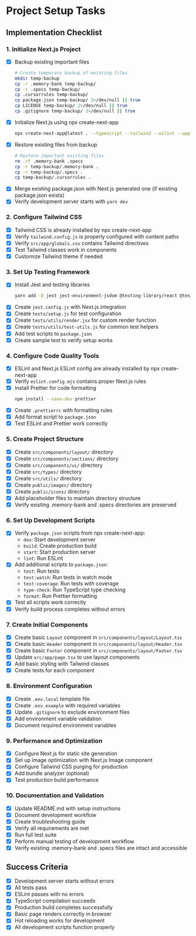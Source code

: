 # Project Setup Tasks

## Implementation Checklist

### 1. Initialize Next.js Project

- [x] Backup existing important files
  ```bash
  # Create temporary backup of existing files
  mkdir temp-backup
  cp -r .memory-bank temp-backup/
  cp -r .specs temp-backup/
  cp .cursorrules temp-backup/
  cp package.json temp-backup/ 2>/dev/null || true
  cp LICENSE temp-backup/ 2>/dev/null || true
  cp .gitignore temp-backup/ 2>/dev/null || true
  ```
- [x] Initialize Next.js using npx create-next-app
  ```bash
  npx create-next-app@latest . --typescript --tailwind --eslint --app --src-dir --import-alias "@/*" --yes
  ```
- [x] Restore existing files from backup
  ```bash
  # Restore important existing files
  rm -rf .memory-bank .specs
  cp -r temp-backup/.memory-bank .
  cp -r temp-backup/.specs .
  cp temp-backup/.cursorrules .
  ```
- [x] Merge existing package.json with Next.js generated one (if existing package.json exists)
- [x] Verify development server starts with `yarn dev`

### 2. Configure Tailwind CSS

- [x] Tailwind CSS is already installed by npx create-next-app
- [x] Verify `tailwind.config.js` is properly configured with content paths
- [x] Verify `src/app/globals.css` contains Tailwind directives
- [x] Test Tailwind classes work in components
- [x] Customize Tailwind theme if needed

### 3. Set Up Testing Framework

- [x] Install Jest and testing libraries
  ```bash
  yarn add -D jest jest-environment-jsdom @testing-library/react @testing-library/jest-dom @testing-library/user-event
  ```
- [x] Create `jest.config.js` with Next.js integration
- [x] Create `tests/setup.js` for test configuration
- [x] Create `tests/utils/render.jsx` for custom render function
- [x] Create `tests/utils/test-utils.js` for common test helpers
- [x] Add test scripts to `package.json`
- [x] Create sample test to verify setup works

### 4. Configure Code Quality Tools

- [x] ESLint and Next.js ESLint config are already installed by npx create-next-app
- [x] Verify `eslint.config.mjs` contains proper Next.js rules
- [x] Install Prettier for code formatting
  ```bash
  npm install --save-dev prettier
  ```
- [x] Create `.prettierrc` with formatting rules
- [x] Add format script to `package.json`
- [x] Test ESLint and Prettier work correctly

### 5. Create Project Structure

- [x] Create `src/components/layout/` directory
- [x] Create `src/components/sections/` directory
- [x] Create `src/components/ui/` directory
- [x] Create `src/types/` directory
- [x] Create `src/utils/` directory
- [x] Create `public/images/` directory
- [x] Create `public/icons/` directory
- [x] Add placeholder files to maintain directory structure
- [x] Verify existing .memory-bank and .specs directories are preserved

### 6. Set Up Development Scripts

- [x] Verify `package.json` scripts from npx create-next-app:
  - `dev`: Start development server
  - `build`: Create production build
  - `start`: Start production server
  - `lint`: Run ESLint
- [x] Add additional scripts to `package.json`:
  - `test`: Run tests
  - `test:watch`: Run tests in watch mode
  - `test:coverage`: Run tests with coverage
  - `type-check`: Run TypeScript type checking
  - `format`: Run Prettier formatting
- [x] Test all scripts work correctly
- [x] Verify build process completes without errors

### 7. Create Initial Components

- [x] Create basic `Layout` component in `src/components/layout/Layout.tsx`
- [x] Create basic `Header` component in `src/components/layout/Header.tsx`
- [x] Create basic `Footer` component in `src/components/layout/Footer.tsx`
- [x] Update `src/app/page.tsx` to use layout components
- [x] Add basic styling with Tailwind classes
- [x] Create tests for each component

### 8. Environment Configuration

- [x] Create `.env.local` template file
- [x] Create `.env.example` with required variables
- [x] Update `.gitignore` to exclude environment files
- [x] Add environment variable validation
- [x] Document required environment variables

### 9. Performance and Optimization

- [x] Configure Next.js for static site generation
- [x] Set up image optimization with Next.js Image component
- [x] Configure Tailwind CSS purging for production
- [x] Add bundle analyzer (optional)
- [x] Test production build performance

### 10. Documentation and Validation

- [x] Update README.md with setup instructions
- [x] Document development workflow
- [x] Create troubleshooting guide
- [x] Verify all requirements are met
- [x] Run full test suite
- [x] Perform manual testing of development workflow
- [x] Verify existing .memory-bank and .specs files are intact and accessible

## Success Criteria

- [x] Development server starts without errors
- [x] All tests pass
- [x] ESLint passes with no errors
- [x] TypeScript compilation succeeds
- [x] Production build completes successfully
- [x] Basic page renders correctly in browser
- [x] Hot reloading works for development
- [x] All development scripts function properly

